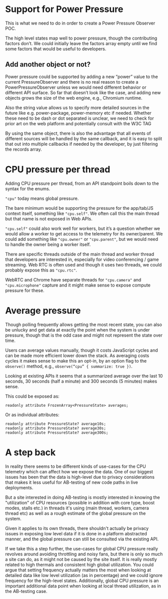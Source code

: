 Support for Power Pressure
===

This is what we need to do in order to create a Power Pressure Observer POC.

The high level states map well to power pressure, though the contributing factors don’t. We could initially leave the factors array empty until we find some factors that would be useful to developers.

Add another object or not?
---
Power pressure could be supported by adding a new “power” value to the current PressureObserver and there is no real reason to create a PowerPressureObserver unless we would need different behavior or different API surface. So far that doesn’t look like the case, and adding new objects grows the size of the web engine, e.g., Chromium runtime.

Also the string value allows us to specify more detailed sources in the future like e.g. power-package, power-memory etc if needed. Whether these need to be dash or dot separated is unclear, we need to check for prior art on the web platform and potentially consult with the W3C TAG

By using the same object, there is also the advantage that all events of different sources will be handled by the same callback, and it is easy to split that out into multiple callbacks if needed by the developer, by just filtering the records array.

CPU pressure per thread
===

Adding CPU pressure per thread, from an API standpoint boils down to the syntax for the enums.

```"cpu"``` today means global pressure.

The bare minimum would be supporting the pressure for the app/tab/JS context itself, something like ```"cpu.self"```. We often call this the main thread but that name is not exposed in Web APIs.

```"cpu.self"``` could also work well for workers, but it’s a question whether we would allow a worker to get access to the telemetry for its owner/parent. We could add something like ```"cpu.owner"``` or ```"cpu.parent"```, but we would need to handle the owner being a worker itself.

There are specific threads outside of the main thread and worker thread that developers are interested in, especially for video conferencing / game streaming. Web RTC is often used and though it uses two threads, we could probably expose this as ```"cpu.rtc"```.

WebRTC and Chrome have separate threads for ```"cpu.camera"``` and ```"cpu.microphone"``` capture and it might make sense to expose compute pressure for these.

Average pressure
===

Though polling frequently allows getting the most recent state, you can also be unlucky and get data at exactly the point when the system is under pressure, though that is the odd case and might not represent the state over time.

Users can average values manually, though it costs JavaScript cycles and can be made more efficient lower down the stack. As averaging costs cycles it makes sense to make this an opt-in, by an option flag to the ```observe()``` method, e.g., ```observe(“cpu” { summarize: true })```.

Looking at existing APIs it seems that a summarized average over the last 10 seconds, 30 seconds (half a minute) and 300 seconds (5 minutes) makes sense.

This could be exposed as:

```webidl
readonly attribute FrozenArray<PressureState> averages;
```

Or as individual attributes:

```webidl
readonly attribute PressureState? average10s;
readonly attribute PressureState? average30s;
readonly attribute PressureState? average300s;
```

A step back
===

In reality there seems to be different kinds of use-cases for the CPU telemetry which can affect how we expose the data. One of our biggest issues has been that the data is high-level due to privacy considerations that makes it less useful for AB-testing of new code paths in live deployments.

But a site interested in doing AB-testing is mostly interested in knowing the "utilization" of CPU resources (possible in addition with core type, boost modes, stalls etc.) in threads it's using (main thread, workers, camera thread etc) as well as a rough estimate of the global pressure on the system.

Given it applies to its own threads, there shouldn't actually be privacy issues in exposing low level data if it is done in a platform abstracted manner, and the global pressure can still be consulted via the existing API.

If we take this a step further, the use-cases for global CPU pressure really revolves around avoiding throttling and noisy fans, but there is only so much a site can do, as it might not be caused by the site itself. It is really mostly related to high thermals and consistent high global utilization. You could argue that setting frequency actually matters the most when looking at detailed data like low level utilization (as in percentage) and we could ignore frequency for the high-level states. Additionally, global CPU pressure is an important additional data point when looking at local thread utilization, as in the AB-testing case.
